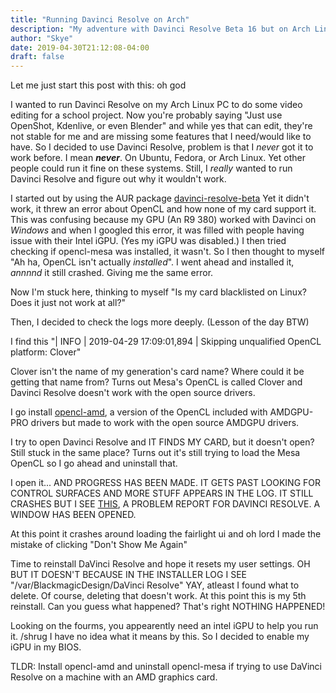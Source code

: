 ```yaml
--- 
title: "Running Davinci Resolve on Arch" 
description: "My adventure with Davinci Resolve Beta 16 but on Arch Linux" 
author: "Skye" 
date: 2019-04-30T21:12:08-04:00 
draft: false
---
```

Let me just start this post with this: oh god

I wanted to run Davinci Resolve on my Arch Linux PC to do some video editing for a school project. Now you're probably saying "Just use OpenShot, Kdenlive, or even Blender" and while yes that can edit, they're not stable for me and are missing some features that I need/would like to have.
So I decided to use Davinci Resolve, problem is that I *never* got it to work before. I mean ***never***.
On Ubuntu, Fedora, or Arch Linux. Yet other people could run it fine on these systems. Still, I *really* wanted to run Davinci Resolve and figure out why it wouldn't work.

I started out by using the AUR package [davinci-resolve-beta](https://aur.archlinux.org/packages/davinci-resolve-beta/)
Yet it didn't work, it threw an error about OpenCL and how none of my card support it. This was confusing because my GPU (An R9 380) worked with Davinci on *Windows*  and when I googled this error, it was filled with people having issue with their Intel iGPU. (Yes my iGPU was disabled.)
I then tried checking if opencl-mesa was installed, it wasn't. So I then thought to myself "Ah ha, OpenCL isn't actually *installed*". I went ahead and installed it, *annnnd* it still crashed. Giving me the same error.

Now I'm stuck here, thinking to myself "Is my card blacklisted on Linux? Does it just not work at all?"

Then, I decided to check the logs more deeply. (Lesson of the day BTW)

I find this "| INFO  | 2019-04-29 17:09:01,894 | Skipping unqualified OpenCL platform: Clover"

Clover isn't the name of my generation's card name? Where could it be getting that name from?
Turns out Mesa's OpenCL is called Clover and Davinci Resolve doesn't work with the open source drivers.

I go install [opencl-amd](), a version of the OpenCL included with AMDGPU-PRO drivers but made to work with the open source AMDGPU drivers.

I try to open Davinci Resolve and IT FINDS MY CARD, but it doesn't open? Still stuck in the same place?
Turns out it's still trying to load the Mesa OpenCL so I go ahead and uninstall that.

I open it... AND PROGRESS HAS BEEN MADE. IT GETS PAST LOOKING FOR CONTROL SURFACES AND MORE STUFF APPEARS IN THE LOG.
IT STILL CRASHES BUT I SEE [THIS](), A PROBLEM REPORT FOR DAVINCI RESOLVE. A WINDOW HAS BEEN OPENED.

At this point it crashes around loading the fairlight ui and oh lord I made the mistake of clicking "Don't Show Me Again" 

Time to reinstall DaVinci Resolve and hope it resets my user settings.
OH BUT IT DOESN'T BECAUSE IN THE INSTALLER LOG I SEE "/var/BlackmagicDesign/DaVinci Resolve"
YAY, atleast I found what to delete. Of course, deleting that doesn't work.
At this point this is my 5th reinstall.
Can you guess what happened? That's right NOTHING HAPPENED!

Looking on the fourms, you appearently need an intel iGPU to help you run it. /shrug I have no idea what it means by this.
So I decided to enable my iGPU in my BIOS. 

TLDR:
Install opencl-amd and uninstall opencl-mesa if trying to use DaVinci Resolve on a machine with an AMD graphics card.
